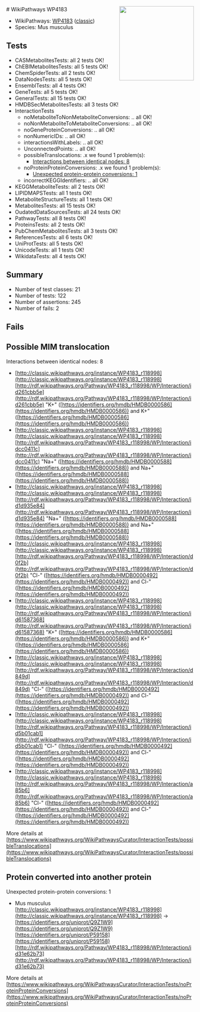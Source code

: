 <img style="float: right; width: 200px" src="https://upload.wikimedia.org/wikipedia/commons/thumb/8/83/Wplogo_with_text_500.png/640px-Wplogo_with_text_500.png" />
# WikiPathways WP4183

* WikiPathways: [WP4183](https://wikipathways.org/pathways/WP4183) ([classic](https://classic.wikipathways.org/instance/WP4183))
* Species: Mus musculus
## Tests
* CASMetabolitesTests: all 2 tests OK!
* ChEBIMetabolitesTests: all 5 tests OK!
* ChemSpiderTests: all 2 tests OK!
* DataNodesTests: all 5 tests OK!
* EnsemblTests: all 4 tests OK!
* GeneTests: all 5 tests OK!
* GeneralTests: all 15 tests OK!
* HMDBSecMetabolitesTests: all 3 tests OK!
* InteractionTests
    * noMetaboliteToNonMetaboliteConversions: .. all OK!
    * noNonMetaboliteToMetaboliteConversions: .. all OK!
    * noGeneProteinConversions: .. all OK!
    * nonNumericIDs: .. all OK!
    * interactionsWithLabels: .. all OK!
    * UnconnectedPoints: .. all OK!
    * possibleTranslocations: .x we found 1 problem(s):
        * [Interactions between identical nodes: 8](#1c11820d)
    * noProteinProteinConversions: .x we found 1 problem(s):
        * [Unexpected protein-protein conversions: 1](#2cf74677)
    * incorrectKEGGIdentifiers: .. all OK!
* KEGGMetaboliteTests: all 2 tests OK!
* LIPIDMAPSTests: all 1 tests OK!
* MetaboliteStructureTests: all 1 tests OK!
* MetabolitesTests: all 15 tests OK!
* OudatedDataSourcesTests: all 24 tests OK!
* PathwayTests: all 8 tests OK!
* ProteinsTests: all 2 tests OK!
* PubChemMetabolitesTests: all 3 tests OK!
* ReferencesTests: all 6 tests OK!
* UniProtTests: all 5 tests OK!
* UnicodeTests: all 1 tests OK!
* WikidataTests: all 4 tests OK!


## Summary

* Number of test classes: 21
* Number of tests: 122
* Number of assertions: 245
* Number of fails: 2

## Fails

<a name="1c11820d" />

## Possible MIM translocation

Interactions between identical nodes: 8

* [http://classic.wikipathways.org/instance/WP4183_r118998](http://classic.wikipathways.org/instance/WP4183_r118998) [http://rdf.wikipathways.org/Pathway/WP4183_r118998/WP/Interaction/id261cbb5e](http://rdf.wikipathways.org/Pathway/WP4183_r118998/WP/Interaction/id261cbb5e) "K+" ([https://identifiers.org/hmdb/HMDB0000586](https://identifiers.org/hmdb/HMDB0000586)) and 
K+" ([https://identifiers.org/hmdb/HMDB0000586](https://identifiers.org/hmdb/HMDB0000586))
* [http://classic.wikipathways.org/instance/WP4183_r118998](http://classic.wikipathways.org/instance/WP4183_r118998) [http://rdf.wikipathways.org/Pathway/WP4183_r118998/WP/Interaction/idcc0411c](http://rdf.wikipathways.org/Pathway/WP4183_r118998/WP/Interaction/idcc0411c) "Na+" ([https://identifiers.org/hmdb/HMDB0000588](https://identifiers.org/hmdb/HMDB0000588)) and 
Na+" ([https://identifiers.org/hmdb/HMDB0000588](https://identifiers.org/hmdb/HMDB0000588))
* [http://classic.wikipathways.org/instance/WP4183_r118998](http://classic.wikipathways.org/instance/WP4183_r118998) [http://rdf.wikipathways.org/Pathway/WP4183_r118998/WP/Interaction/id1d935e84](http://rdf.wikipathways.org/Pathway/WP4183_r118998/WP/Interaction/id1d935e84) "Na+" ([https://identifiers.org/hmdb/HMDB0000588](https://identifiers.org/hmdb/HMDB0000588)) and 
Na+" ([https://identifiers.org/hmdb/HMDB0000588](https://identifiers.org/hmdb/HMDB0000588))
* [http://classic.wikipathways.org/instance/WP4183_r118998](http://classic.wikipathways.org/instance/WP4183_r118998) [http://rdf.wikipathways.org/Pathway/WP4183_r118998/WP/Interaction/d0f2b](http://rdf.wikipathways.org/Pathway/WP4183_r118998/WP/Interaction/d0f2b) "Cl-" ([https://identifiers.org/hmdb/HMDB0000492](https://identifiers.org/hmdb/HMDB0000492)) and 
Cl-" ([https://identifiers.org/hmdb/HMDB0000492](https://identifiers.org/hmdb/HMDB0000492))
* [http://classic.wikipathways.org/instance/WP4183_r118998](http://classic.wikipathways.org/instance/WP4183_r118998) [http://rdf.wikipathways.org/Pathway/WP4183_r118998/WP/Interaction/id61587368](http://rdf.wikipathways.org/Pathway/WP4183_r118998/WP/Interaction/id61587368) "K+" ([https://identifiers.org/hmdb/HMDB0000586](https://identifiers.org/hmdb/HMDB0000586)) and 
K+" ([https://identifiers.org/hmdb/HMDB0000586](https://identifiers.org/hmdb/HMDB0000586))
* [http://classic.wikipathways.org/instance/WP4183_r118998](http://classic.wikipathways.org/instance/WP4183_r118998) [http://rdf.wikipathways.org/Pathway/WP4183_r118998/WP/Interaction/d849d](http://rdf.wikipathways.org/Pathway/WP4183_r118998/WP/Interaction/d849d) "Cl-" ([https://identifiers.org/hmdb/HMDB0000492](https://identifiers.org/hmdb/HMDB0000492)) and 
Cl-" ([https://identifiers.org/hmdb/HMDB0000492](https://identifiers.org/hmdb/HMDB0000492))
* [http://classic.wikipathways.org/instance/WP4183_r118998](http://classic.wikipathways.org/instance/WP4183_r118998) [http://rdf.wikipathways.org/Pathway/WP4183_r118998/WP/Interaction/id5b01cab1](http://rdf.wikipathways.org/Pathway/WP4183_r118998/WP/Interaction/id5b01cab1) "Cl-" ([https://identifiers.org/hmdb/HMDB0000492](https://identifiers.org/hmdb/HMDB0000492)) and 
Cl-" ([https://identifiers.org/hmdb/HMDB0000492](https://identifiers.org/hmdb/HMDB0000492))
* [http://classic.wikipathways.org/instance/WP4183_r118998](http://classic.wikipathways.org/instance/WP4183_r118998) [http://rdf.wikipathways.org/Pathway/WP4183_r118998/WP/Interaction/a85b6](http://rdf.wikipathways.org/Pathway/WP4183_r118998/WP/Interaction/a85b6) "Cl-" ([https://identifiers.org/hmdb/HMDB0000492](https://identifiers.org/hmdb/HMDB0000492)) and 
Cl-" ([https://identifiers.org/hmdb/HMDB0000492](https://identifiers.org/hmdb/HMDB0000492))


More details at [https://www.wikipathways.org/WikiPathwaysCurator/InteractionTests/possibleTranslocations](https://www.wikipathways.org/WikiPathwaysCurator/InteractionTests/possibleTranslocations)

<a name="2cf74677" />

## Protein converted into another protein

Unexpected protein-protein conversions: 1

* Mus musculus [http://classic.wikipathways.org/instance/WP4183_r118998](http://classic.wikipathways.org/instance/WP4183_r118998) -> [https://identifiers.org/uniprot/Q9Z1W9](https://identifiers.org/uniprot/Q9Z1W9) [https://identifiers.org/uniprot/P59158](https://identifiers.org/uniprot/P59158) [http://rdf.wikipathways.org/Pathway/WP4183_r118998/WP/Interaction/id31e62b73](http://rdf.wikipathways.org/Pathway/WP4183_r118998/WP/Interaction/id31e62b73)


More details at [https://www.wikipathways.org/WikiPathwaysCurator/InteractionTests/noProteinProteinConversions](https://www.wikipathways.org/WikiPathwaysCurator/InteractionTests/noProteinProteinConversions)

